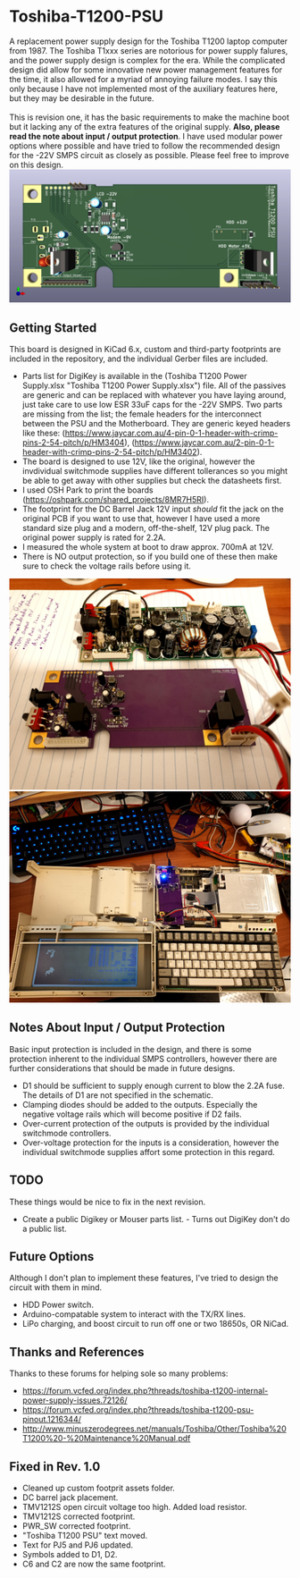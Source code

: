 # Toshiba-T1200-PSU
A replacement power supply design for the Toshiba T1200 laptop computer from 1987. The Toshiba T1xxx series are notorious for power supply falures, and the power supply design is complex for the era. While the complicated design did allow for some innovative new power management features for the time, it also allowed for a myriad of annoying failure modes. I say this only because I have not implemented most of the auxiliary features here, but they may be desirable in the future.<br />
<br />
This is revision one, it has the basic requirements to make the machine boot but it lacking any of the extra features of the original supply. **Also, please read the note about input / output protection**. I have used modular power options where possible and have tried to follow the recommended design for the -22V SMPS circuit as closely as possible. Please feel free to improve on this design.
![Board Simulation](T1200_PSU.png "Board Simulation")

## Getting Started
This board is designed in KiCad 6.x, custom and third-party footprints are included in the repository, and the individual Gerber files are included.
* Parts list for DigiKey is available in the (Toshiba T1200 Power Supply.xlsx "Toshiba T1200 Power Supply.xlsx") file. All of the passives are generic and can be replaced with whatever you have laying around, just take care to use low ESR 33uF caps for the -22V SMPS. Two parts are missing from the list; the female headers for the interconnect between the PSU and the Motherboard. They are generic keyed headers like these: (https://www.jaycar.com.au/4-pin-0-1-header-with-crimp-pins-2-54-pitch/p/HM3404), (https://www.jaycar.com.au/2-pin-0-1-header-with-crimp-pins-2-54-pitch/p/HM3402).
* The board is designed to use 12V, like the original, however the invdividual switchmode supplies have different tollerances so you might be able to get away with other supplies but check the datasheets first.
* I used OSH Park to print the boards (https://oshpark.com/shared_projects/8MR7H5RI).
* The footprint for the DC Barrel Jack 12V input *should* fit the jack on the original PCB if you want to use that, however I have used a more standard size plug and a modern, off-the-shelf, 12V plug pack. The original power supply is rated for 2.2A.
* I measured the whole system at boot to draw approx. 700mA at 12V.
* There is NO output protection, so if you build one of these then make sure to check the voltage rails before using it.

![New board and old board](Images/IMG_20220412_201158.jpg "New Board and old board")
![New board in old computer](Images/IMG_20220412_202602.jpg "New board in old computer")

## Notes About Input / Output Protection
Basic input protection is included in the design, and there is some protection inherent to the individual SMPS controllers, however there are further considerations that should be made in future designs.
* D1 should be sufficient to supply enough current to blow the 2.2A fuse. The details of D1 are not specified in the schematic.
* Clamping diodes should be added to the outputs. Especially the negative voltage rails which will become positive if D2 fails.
* Over-current protection of the outputs is provided by the individual switchmode controllers.
* Over-voltage protection for the inputs is a consideration, however the individual switchmode supplies affort some protection in this regard.

## TODO
These things would be nice to fix in the next revision.
* Create a public Digikey or Mouser parts list. - Turns out DigiKey don't do a public list.

## Future Options
Although I don't plan to implement these features, I've tried to design the circuit with them in mind.
* HDD Power switch.
* Arduino-compatable system to interact with the TX/RX lines.
* LiPo charging, and boost circuit to run off one or two 18650s, OR NiCad.

## Thanks and References
Thanks to these forums for helping sole so many problems:
* https://forum.vcfed.org/index.php?threads/toshiba-t1200-internal-power-supply-issues.72126/
* https://forum.vcfed.org/index.php?threads/toshiba-t1200-psu-pinout.1216344/
* http://www.minuszerodegrees.net/manuals/Toshiba/Other/Toshiba%20T1200%20-%20Maintenance%20Manual.pdf


## Fixed in Rev. 1.0
* Cleaned up custom footprit assets folder.
* DC barrel jack placement.
* TMV1212S open circuit voltage too high. Added load resistor.
* TMV1212S corrected footprint.
* PWR_SW corrected footprint.
* "Toshiba T1200 PSU" text moved.
* Text for PJ5 and PJ6 updated.
* Symbols added to D1, D2.
* C6 and C2 are now the same footprint.